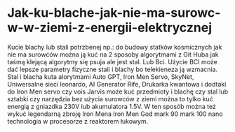# Jak-ku-blache-jak-nie-ma-surowc-w-w-ziemi-z-energii-elektrycznej
Kucie blachy lub stali potrzbenej np.: do budowy statków kosmicznych jak nie ma surowćów można ją kuć na 2 sposoby algorytmami z Git Huba jak taśmą klejącą algorytmy się psuja ale jest stal.
Lub Bci. Użycie BCI może dać lepsze parametry fizyczne stali i blachy bo telekieneza ją wzmacnia. Stal i blacha kuta alorytmami Auto GPT, Iron Men Servo, SkyNet, Uniwersalne sieci leonardo, AI Generator Rife,
Drukarka kwantowa i dodtaki do Iron Men servo czy vois Jarvis może kuć przedmioty i blachę czy stal lub sztabki czy narzędzia bez użycia surowców z ziemi można to tylko kuć energią z gniazdka 230V lub akumulatora 1.5V.
W ten sposób można też wykuć legendarną zbroję Iron Mena Iron Men God mark 90 mark 100 nano technologia w procesorze z reaktorem łukowym. 
